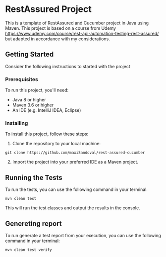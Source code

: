 # RestAssured Project

This is a template of RestAssured and Cucumber project in Java using Maven. 
This project is based on a course from Udemy https://www.udemy.com/course/rest-api-automation-testing-rest-assured/ but adapted in accordance with my considerations.

## Getting Started

Consider the following instructions to started with the project

### Prerequisites

To run this project, you'll need:

- Java 8 or higher
- Maven 3.6 or higher
- An IDE (e.g. IntelliJ IDEA, Eclipse)

### Installing

To install this project, follow these steps:

1. Clone the repository to your local machine:

`git clone https://github.com/maxiSandoval/rest-assured-cucumber`

2. Import the project into your preferred IDE as a Maven project.

## Running the Tests

To run the tests, you can use the following command in your terminal:

`mvn clean test`

This will run the test classes and output the results in the console.

## Genereting report

To run generate a test report from your execution, you can use the following command in your terminal:

`mvn clean test verify`

